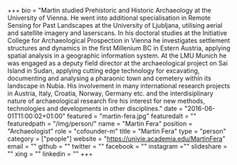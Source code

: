 +++
bio = "Martin studied Prehistoric and Historic Archaeology at the University of Vienna. He went into additional specialisation in Remote Sensing for Past Landscapes at the University of Ljubljana, utilising aerial and satellite imagery and laserscans. In his doctoral studies at the Initiative College for Archaeological Prospection in Vienna he investigates settlement structures and dynamics in the first Millenium BC in Estern Austria, applying spatial analysis in a geographic information system. At the LMU Munich he was engaged as a deputy field director at the archaeological project on Sai Island in Sudan, applying cutting edge technology for excavating, documenting and analysing a pharaonic town and cemetery within its landscape in Nubia. His involvement in many international research projects in Austria, Italy, Croatia, Norway, Germany etc. and the interdisiplinary nature of archaeological research fire his interest for new methods, technologies and developments in other disciplines."
date = "2016-06-01T11:00:02+01:00"
featured = "martin-fera.jpg"
featuredalt = ""
featuredpath = "/img/person/"
name = "Martin Fera"
position = "Archaeologist"
role = "cofounder-m"
title = "Martin Fera"
type = "person"
category = ["people"]
website = "https://univie.academia.edu/MartinFera"
email = ""
github = ""
twitter = ""
facebook = ""
instagram =""
slideshare = ""
xing = ""
linkedin = ""
+++
